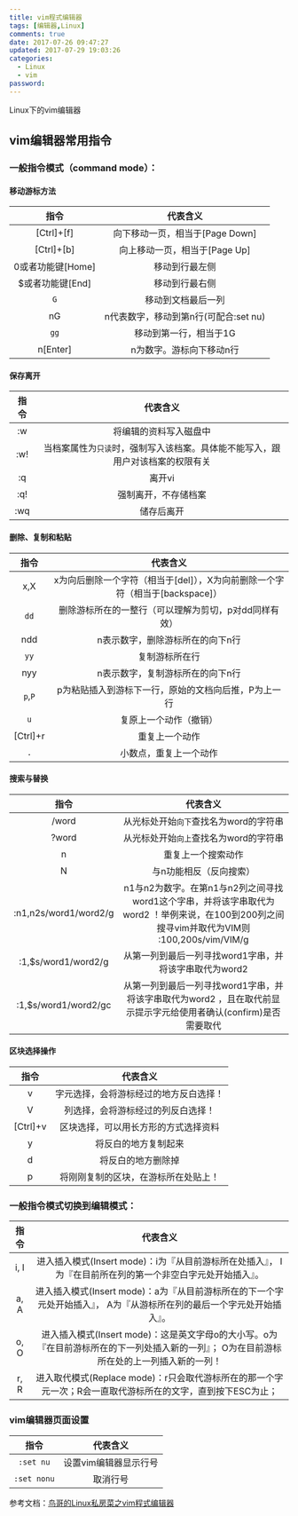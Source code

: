 ```yaml
---
title: vim程式编辑器
tags: [编辑器,Linux]
comments: true
date: 2017-07-26 09:47:27
updated: 2017-07-29 19:03:26
categories: 
  - Linux
  - vim
password:
---
```

Linux下的vim编辑器
<!-- more -->

## vim编辑器常用指令

###  一般指令模式（command mode）：
####  移动游标方法
|指令|代表含义|
|:--:|:--:|
|[Ctrl]+[f]|向下移动一页，相当于[Page Down]|
|[Ctrl]+[b]|向上移动一页，相当于[Page Up]|
|0或者功能键[Home]|移动到行最左侧|
|$或者功能键[End]|移动到行最右侧|
|`G`|移动到文档最后一列|
|nG|n代表数字，移动到第n行(可配合:set nu)|
|`gg`|移动到第一行，相当于1G|
|n[Enter]|n为数字。游标向下移动n行|

####  保存离开

|指令|代表含义|
|:--:|:--:|
|:w|将编辑的资料写入磁盘中|
|:w!|当档案属性为`只读`时，强制写入该档案。具体能不能写入，跟用户对该档案的权限有关|
|:q|离开vi|
|:q!|强制离开，不存储档案|
|:wq|储存后离开|

#### 删除、复制和粘贴

|指令|代表含义|
|:--:|:--:|
|x,X|x为向后删除一个字符（相当于[del]），X为向前删除一个字符（相当于[backspace]）|
|`dd`|删除游标所在的一整行（可以理解为剪切，p对dd同样有效）|
|ndd|n表示数字，删除游标所在的向下n行|
|`yy`|复制游标所在行|
|nyy|n表示数字，复制游标所在的向下n行|
|`p`,`P`|p为粘贴插入到游标下一行，原始的文档向后推，P为上一行|
|`u`|复原上一个动作（撤销）|
|[Ctrl]+r|重复上一个动作|
|`.`|小数点，重复上一个动作|

#### 搜索与替换

|         指令          |                           代表含义                           |
| :-------------------: | :----------------------------------------------------------: |
|         /word         |            从光标处开始`向下`查找名为word的字符串            |
|         ?word         |            从光标处开始`向上`查找名为word的字符串            |
|           n           |                      重复上一个搜索动作                      |
|           N           |                   与n功能相反（反向搜索）                    |
| :n1,n2s/word1/word2/g | n1与n2为数字。在第n1与n2列之间寻找word1这个字串，并将该字串取代为word2 ！举例来说，在100到200列之间搜寻vim并取代为VIM则<br />:100,200s/vim/VIM/g |
|  :1,$s/word1/word2/g  |    从第一列到最后一列寻找word1字串，并将该字串取代为word2    |
| :1,$s/word1/word2/gc  | 从第一列到最后一列寻找word1字串，并将该字串取代为word2 ，且在取代前显示提示字元给使用者确认(confirm)是否需要取代 |

#### 区块选择操作

|指令|代表含义|
|:--:|:--:|
|v|字元选择，会将游标经过的地方反白选择！|
|V|列选择，会将游标经过的列反白选择！|
|[Ctrl]+v|区块选择，可以用长方形的方式选择资料|
|y|将反白的地方复制起来|
|d|将反白的地方删除掉|
|p|将刚刚复制的区块，在游标所在处贴上！|

### 一般指令模式切换到编辑模式：

|指令|代表含义|
|:--:|:--:|
|i, I|进入插入模式(Insert mode)：i为『从目前游标所在处插入』， I为『在目前所在列的第一个非空白字元处开始插入』。|
|a, A|进入插入模式(Insert mode)：a为『从目前游标所在的下一个字元处开始插入』， A为『从游标所在列的最后一个字元处开始插入』。|
|o, O|进入插入模式(Insert mode)：这是英文字母o的大小写。o为『在目前游标所在的下一列处插入新的一列』； O为在目前游标所在处的上一列插入新的一列！|
|r, R|进入取代模式(Replace mode)：r只会取代游标所在的那一个字元一次；R会一直取代游标所在的文字，直到按下ESC为止；|

### vim编辑器页面设置
|指令|代表含义|
|:--:|:--:|
|`:set nu`|设置vim编辑器显示行号|
|`:set nonu`|取消行号|

参考文档：[鸟哥的Linux私房菜之vim程式编辑器](http://linux.vbird.org/linux_basic/0310vi.php)
